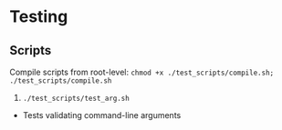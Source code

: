 # Testing 
## Scripts 
Compile scripts from root-level: `chmod +x ./test_scripts/compile.sh; ./test_scripts/compile.sh`

1. `./test_scripts/test_arg.sh`
 * Tests validating command-line arguments 